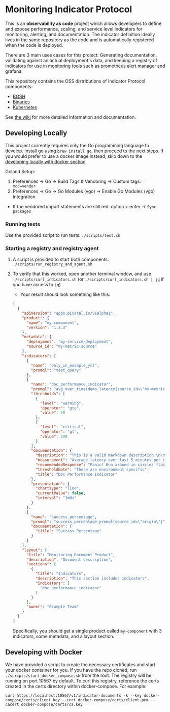 # Monitoring Indicator Protocol

This is an **observability as code** project which allows developers to define and expose performance, scaling,
and service level indicators for monitoring, alerting, and documentation.
The indicator definition ideally lives in the same repository as the code and is automatically registered when the code is deployed.

There are 3 main uses cases for this project: Generating documentation, validating against an actual deployment's data,
and keeping a registry of indicators for use in monitoring tools such as prometheus alert manager and grafana.

This repository contains the OSS distributions of Indicator Protocol components:
- [BOSH](https://github.com/pivotal/monitoring-indicator-protocol/tree/master/bosh-release)
- [Binaries](https://github.com/pivotal/monitoring-indicator-protocol/releases)
- [Kubernetes](https://github.com/pivotal/monitoring-indicator-protocol/tree/master/k8s)

See [the wiki](https://github.com/pivotal/monitoring-indicator-protocol/wiki) for more detailed information and documentation.

## Developing Locally

This project currently requires only the Go programming language to develop.
Install go using `brew install go`, then proceed to the next steps. 
If you would prefer to use a docker image instead, skip down to the [developing locally with docker section](#developing-with-docker)

Goland Setup:
1. Preferences -> Go -> Build Tags & Vendoring -> Custom tags: `-mod=vendor`
1. Preferences -> Go -> Go Modules (vgo) -> Enable Go Modules (vgo) integration
* If the vendored import statements are still red: option + enter -> `Sync packages`

### Running tests

Use the provided script to run tests: `./scripts/test.sh`

### Starting a registry and registry agent

1. A script is provided to start both components: `./scripts/run_registry_and_agent.sh`
1. To verify that this worked, open another terminal window, and use `./scripts/curl_indicators.sh` (or `./scripts/curl_indicators.sh | jq` if you have access to `jq`)
   * Your result should look something like this:

   ```json
   [
     {
       "apiVersion": "apps.pivotal.io/v1alpha1",
       "product": {
         "name": "my-component",
         "version": "1.2.3"
       },
       "metadata": {
         "deployment": "my-service-deployment",
         "source_id": "my-metric-source"
       },
       "indicators": [
         {
           "name": "only_in_example_yml",
           "promql": "test_query"
         },
         {
           "name": "doc_performance_indicator",
           "promql": "avg_over_time(demo_latency{source_id=\"my-metric-source\",deployment=\"my-service-deployment\"}[5m])",
           "thresholds": [
             {
               "level": "warning",
               "operator": "gte",
               "value": 50
             },
             {
               "level": "critical",
               "operator": "gt",
               "value": 100
             }
           ],
           "documentation": {
             "description": "This is a valid markdown description.\n\n**Use**: This indicates nothing. It is placeholder text.\n\n**Type**: Gauge\n**Frequency**: 60 s\n",
             "measurement": "Average latency over last 5 minutes per instance",
             "recommendedResponse": "Panic! Run around in circles flailing your arms.",
             "thresholdNote": "These are environment specific",
             "title": "Doc Performance Indicator"
           },
           "presentation": {
             "chartType": "line",
             "currentValue": false,
             "interval": "1m0s"
           }
         },
         {
           "name": "success_percentage",
           "promql": "success_percentage_promql{source_id=\"origin\"}",
           "documentation": {
             "title": "Success Percentage"
           }
         }
       ],
       "layout": {
         "title": "Monitoring Document Product",
         "description": "Document description",
         "sections": [
           {
             "title": "Indicators",
             "description": "This section includes indicators",
             "indicators": [
               "doc_performance_indicator"
             ]
           }
         ],
         "owner": "Example Team"
       }
     }
   ]

   ```

   Specifically, you should get a single product called `my-component` with 3 indicators, some metadata,
   and a layout section.
   
## Developing with Docker
We have provided a script to create the necessary certificates and start your docker container for you. If you have the repo cloned, run `./scripts/start_docker_compose.sh` from the root. The registry will be running on port 10567 by default. To curl this registry, reference the certs created in the certs directory within docker-compose. For example:

```
curl https://localhost:10567/v1/indicator-documents -k --key docker-compose/certs/client.key --cert docker-compose/certs/client.pem --cacert docker-compose/certs/ca.key
```

   
